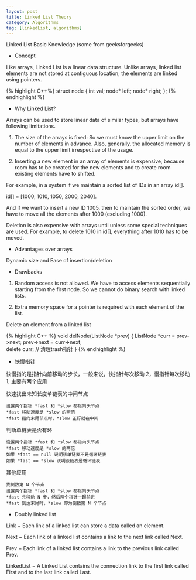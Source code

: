 ```yaml
---
layout: post
title: Linked List Theory
category: Algorithms
tag: [linkedList, algorithms]
---
```


Linked List Basic Knowledge (some from geeksforgeeks)

* Concept

Like arrays, Linked List is a linear data structure. Unlike arrays, linked list elements are not stored at contiguous location; the elements are linked using pointers.

{% highlight C++%}
struct node {
	int val;
	node* left;
	node* right;
};
{% endhighlight %}
* Why Linked List?

Arrays can be used to store linear data of similar types, but arrays have following limitations.

1) The size of the arrays is fixed: So we must know the upper limit on the number of elements in advance. Also, generally, the allocated memory is equal to the upper limit irrespective of the usage.

2) Inserting a new element in an array of elements is expensive, because room has to be created for the new elements and to create room existing elements have to shifted.

For example, in a system if we maintain a sorted list of IDs in an array id[].

id[] = [1000, 1010, 1050, 2000, 2040].

And if we want to insert a new ID 1005, then to maintain the sorted order, we have to move all the elements after 1000 (excluding 1000).

Deletion is also expensive with arrays until unless some special techniques are used. For example, to delete 1010 in id[], everything after 1010 has to be moved.

* Advantages over arrays

Dynamic size and Ease of insertion/deletion

* Drawbacks

1) Random access is not allowed. We have to access elements sequentially starting from the first node. So we cannot do binary search with linked lists.

2) Extra memory space for a pointer is required with each element of the list.

Delete an element from a linked list

{% highlight C++ %}
void delNode(ListNode *prev) {
  	ListNode *curr = prev->next;
  	prev->next = curr->next;    
  	delete curr;    // 清理trash指针
}
{% endhighlight %}

* 快慢指针

快慢指的是指针向前移动的步长，一般来说，快指针每次移动 2，慢指针每次移动 1, 主要有两个应用

快速找出未知长度单链表的中间节点
	
	设置两个指针 *fast 和 *slow 都指向头节点
	*fast 移动速度是 *slow 的两倍
	*fast 指向末尾节点时，*slow 正好就在中间

判断单链表是否有环

	设置两个指针 *fast 和 *slow 都指向头节点
	*fast 移动速度是 *slow 的两倍
	如果 *fast == null 说明该单链表不是循环链表
	如果 *fast == *slow 说明该链表是循环链表

其他应用

	找倒数第 N 个节点
	设置两个指针 *fast 和 *slow 都指向头节点
	*fast 先移动 N 步，然后两个指针一起前进
	*fast 到达末尾时，*slow 即为倒数第 N 个节点

* Doubly linked list

Link − Each link of a linked list can store a data called an element.

Next − Each link of a linked list contains a link to the next link called Next.

Prev − Each link of a linked list contains a link to the previous link called Prev.

LinkedList − A Linked List contains the connection link to the first link called First and to the last link called Last.
